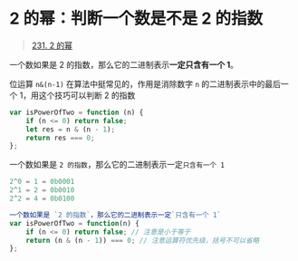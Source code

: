 
# 2 的幂：判断一个数是不是 2 的指数


> [231. 2 的幂](https://leetcode.cn/problems/power-of-two/)


一个数如果是 2 的指数，那么它的二进制表示**一定只含有一个 1**。

位运算 `n&(n-1)` 在算法中挺常见的，作用是消除数字 `n` 的二进制表示中的最后一个 1，用这个技巧可以判断 2 的指数


```javascript
var isPowerOfTwo = function (n) {
    if (n <= 0) return false;
    let res = n & (n - 1);
    return res === 0;
};
```




一个数如果是 `2 的指数`，那么它的二进制表示一定`只含有一个 1`

```java
2^0 = 1 = 0b0001
2^1 = 2 = 0b0010
2^2 = 4 = 0b0100
```

```javascript
一个数如果是 `2 的指数`，那么它的二进制表示一定`只含有一个 1`
var isPowerOfTwo = function(n) {
    if (n <= 0) return false; // 注意是小于等于
    return (n & (n - 1)) === 0; // 注意运算符优先级，括号不可以省略
};
```
